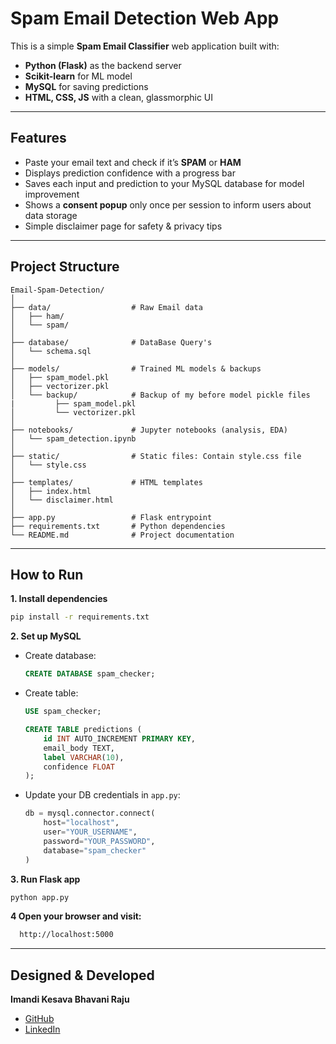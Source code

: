 
# Spam Email Detection Web App

This is a simple **Spam Email Classifier** web application built with:
- **Python (Flask)** as the backend server
- **Scikit-learn** for ML model
- **MySQL** for saving predictions
- **HTML, CSS, JS** with a clean, glassmorphic UI

---

## Features

- Paste your email text and check if it’s **SPAM** or **HAM**
- Displays prediction confidence with a progress bar
- Saves each input and prediction to your MySQL database for model improvement
- Shows a **consent popup** only once per session to inform users about data storage
- Simple disclaimer page for safety & privacy tips

---

## Project Structure

```
Email-Spam-Detection/
│
├── data/                  # Raw Email data
│   ├── ham/
│   └── spam/
│
├── database/              # DataBase Query's
│   └── schema.sql
│
├── models/                # Trained ML models & backups
│   ├── spam_model.pkl
│   ├── vectorizer.pkl
│   └── backup/            # Backup of my before model pickle files
|         ├── spam_model.pkl
│         └── vectorizer.pkl
│
├── notebooks/             # Jupyter notebooks (analysis, EDA)
│   └── spam_detection.ipynb
│
├── static/                # Static files: Contain style.css file
│   └── style.css
│
├── templates/             # HTML templates
│   ├── index.html
│   └── disclaimer.html
│
├── app.py                 # Flask entrypoint
├── requirements.txt       # Python dependencies
└── README.md              # Project documentation

```

---

## How to Run

**1. Install dependencies**
```bash
pip install -r requirements.txt
```

**2. Set up MySQL**

- Create database:  
  ```sql
  CREATE DATABASE spam_checker;
  ```
- Create table:  
  ```sql
  USE spam_checker;

  CREATE TABLE predictions (
      id INT AUTO_INCREMENT PRIMARY KEY,
      email_body TEXT,
      label VARCHAR(10),
      confidence FLOAT
  );
  ```

- Update your DB credentials in `app.py`:
  ```python
  db = mysql.connector.connect(
      host="localhost",
      user="YOUR_USERNAME",
      password="YOUR_PASSWORD",
      database="spam_checker"
  )
  ```

**3. Run Flask app**
```bash
python app.py
```

**4 Open your browser and visit:** 
```bash 
  http://localhost:5000
  ```

---

## Designed & Developed

**Imandi Kesava Bhavani Raju**  
- [GitHub](https://github.com/kesavaimandi)  
- [LinkedIn](https://www.linkedin.com/in/imandi-kesava)